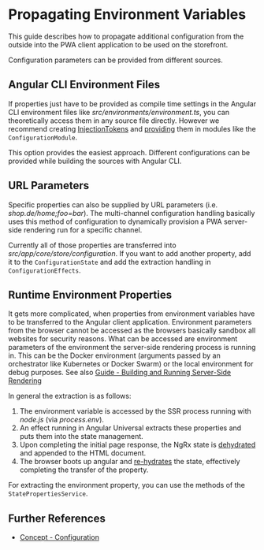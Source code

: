 <!--
kb_guide
kb_pwa
kb_everyone
kb_sync_latest_only
-->

# Propagating Environment Variables

This guide describes how to propagate additional configuration from the outside into the PWA client application to be used on the storefront.

Configuration parameters can be provided from different sources.

## Angular CLI Environment Files

If properties just have to be provided as compile time settings in the Angular CLI environment files like _src/environments/environment.ts_, you can theoretically access them in any source file directly.
However we recommend creating [InjectionTokens][angular-injectiontoken] and [providing][angular-injectiontoken-provide] them in modules like the `ConfigurationModule`.

This option provides the easiest approach.
Different configurations can be provided while building the sources with Angular CLI.

[angular-injectiontoken]: https://angular.io/api/core/InjectionToken
[angular-injectiontoken-provide]: https://angular.io/guide/dependency-injection-providers#non-class-dependencies

## URL Parameters

Specific properties can also be supplied by URL parameters (i.e. _shop.de/home;foo=bar_).
The multi-channel configuration handling basically uses this method of configuration to dynamically provision a PWA server-side rendering run for a specific channel.

Currently all of those properties are transferred into _src/app/core/store/configuration_.
If you want to add another property, add it to the `ConfigurationState` and add the extraction handling in `ConfigurationEffects`.

## Runtime Environment Properties

It gets more complicated, when properties from environment variables have to be transferred to the Angular client application.
Environment parameters from the browser cannot be accessed as the browsers basically sandbox all websites for security reasons.
What can be accessed are environment parameters of the environment the server-side rendering process is running in.
This can be the Docker environment (arguments passed by an orchestrator like Kubernetes or Docker Swarm) or the local environment for debug purposes.
See also [Guide - Building and Running Server-Side Rendering][guide-ssr]

In general the extraction is as follows:

1. The environment variable is accessed by the SSR process running with _node.js_ (via _process.env_).
2. An effect running in Angular Universal extracts these properties and puts them into the state management.
3. Upon completing the initial page response, the NgRx state is [dehydrated][dehydrated-rehydrated] and appended to the HTML document.
4. The browser boots up angular and [re-hydrates][dehydrated-rehydrated] the state, effectively completing the transfer of the property.

For extracting the environment property, you can use the methods of the `StatePropertiesService`.

[guide-ssr]: ./ssr-startup.md
[dehydrated-rehydrated]: https://i.stack.imgur.com/YvHXB.gif

## Further References

- [Concept - Configuration](../concepts/configuration.md)
